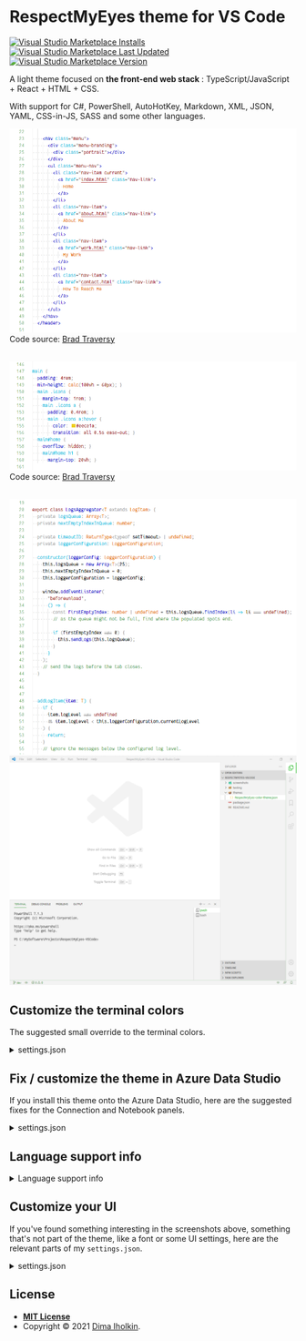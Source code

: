 # RespectMyEyes theme for VS Code 

<a href="https://marketplace.visualstudio.com/items?itemName=dima-iholkin.respectmyeyes">
  <img alt="Visual Studio Marketplace Installs" src="https://img.shields.io/visual-studio-marketplace/i/dima-iholkin.respectmyeyes">
</a> 
<a href="https://marketplace.visualstudio.com/items?itemName=dima-iholkin.respectmyeyes">
  <img alt="Visual Studio Marketplace Last Updated" src="https://img.shields.io/visual-studio-marketplace/last-updated/dima-iholkin.respectmyeyes?label=updated">
</a> 
<a href="https://marketplace.visualstudio.com/items?itemName=dima-iholkin.respectmyeyes">
  <img alt="Visual Studio Marketplace Version" src="https://img.shields.io/visual-studio-marketplace/v/dima-iholkin.respectmyeyes">
</a>

A light theme focused on **the front-end web stack** : TypeScript/JavaScript + React + HTML + CSS.  

With support for C#, PowerShell, AutoHotKey, Markdown, XML, JSON, YAML, CSS-in-JS, SASS and some other languages.



<img src="/screenshots/html_hit.png" title="html code example screenshot">Code source: 
<a href="https://github.com/bradtraversy/modern_portfolio">Brad Traversy</a>
<br />
<br />

<img src="/screenshots/css_hit.png" title="css code example screenshot">Code source: 
<a href="https://github.com/bradtraversy/modern_portfolio">Brad Traversy</a>
<br />
<br />

<img src="/screenshots/ts_hit.png" title="typescript code example screenshot">
<br />

<img src="/screenshots/ui.png" title="user interface example screenshot">



## Customize the terminal colors

The suggested small override to the terminal colors.

<details>
  <summary>settings.json</summary>

  <br />

  ```json5 
  // settings.json
  "workbench.colorCustomizations": {
    "[RespectMyEyes]": {
      "terminal.ansiBlack": "#000000",
      "terminal.ansiBlue": "#3465A4",
      "terminal.ansiBrightBlack": "#555753",
      "terminal.ansiBrightBlue": "#729FCF",
      "terminal.ansiBrightCyan": "#34E2E2",
      "terminal.ansiBrightGreen": "#00D000",
      "terminal.ansiBrightMagenta": "#F066FF",
      "terminal.ansiBrightRed": "#EF2929",
      "terminal.ansiCyan": "#06989A",
      "terminal.ansiGreen": "#00B000",
      "terminal.ansiMagenta": "#AD7FA8",
      "terminal.ansiRed": "#CC0000",
      "terminal.ansiBrightWhite": "#A9A9A9",
      "terminal.ansiWhite": "#A9A9A9",
    }
  }
  ```
</details>



## Fix / customize the theme in Azure Data Studio

If you install this theme onto the Azure Data Studio, here are the suggested fixes for the Connection and Notebook panels.

<details>
  <summary>settings.json</summary>

  <br />

  ```json5 
  // settings.json
  "workbench.colorCustomizations": {
    "[RespectMyEyes]": {
      // Fix the Connections and Notebook items in the Activity Bar:
      //
      // The whole Activity Bar background:
      "activityBar.background": "#0000004d",
      //
      // The line when moving the items:
      "activityBar.dropBorder": "#FFFFFF",
      //
      // The colors for items:
      "activityBar.foreground": "#FFFFFF",
      "activityBar.inactiveForeground": "#f3f3f380",
      //
      // The notification badges:
      "activityBarBadge.background": "#80c080",
      "activityBarBadge.foreground": "#ffffff",
      //
      // The open item's side indicator:
      "activityBar.activeBorder": "#FFFFFF",
      // The open item's background:
      "activityBar.activeBackground": "#00B00080",
      //
      //
      //
      // Fix the Connections form input fields:
      //
      "input.border": "#D3D3D3"
    }
  }
  ```
</details>



## Language support info

<details>
  <summary>Language support info</summary>

  <br/>

**The front-end web stack:**
<table>
  <thead>
    <tr>
      <th align="center">Language</th>
      <th align="center">Support level</th>
      <th align="center">Recommended grammar extention</th>
    </tr>
  </thead>
  <tbody>
    <tr>
      <td align="center">TypeScript / JavaScript</td>
      <td align="center">good</td>
      <td align="center">-</td>
    </tr>
    <tr>
      <td align="center">React</td>
      <td align="center">good</td>
      <td align="center">-</td>
    </tr>
    <tr>
      <td align="center">HTML</td>
      <td align="center">good</td>
      <td align="center">-</td>
    </tr>
    <tr>
      <td align="center">CSS</td>
      <td align="center">good</td>
      <td align="center">-</td>
    </tr>
    <tr>
      <td align="center">styled-components / CSS-in-JS</td>
      <td align="center">ok</td>
      <td align="center">
        <a href="styled-components">vscode-styled-components</a>
      </td>
    </tr>
    <tr>
      <td align="center">SASS</td>
      <td align="center">ok</td>
      <td align="center">-</td>
    </tr>
    <tr>
      <td align="center">Vue</td>
      <td align="center">weak</td>
      <td align="center">
        <a href="vue">Vue</a>
      </td>
    </tr>
    <tr>
      <td align="center">Angular</td>
      <td align="center">weak</td>
      <td align="center">-</td>
    </tr>
    <tr>
      <td align="center">LESS</td>
      <td align="center">weak</td>
      <td align="center">-</td>
    </tr>
  </tbody>
</table>

[vue]: https://marketplace.visualstudio.com/items?itemName=jcbuisson.vue
[styled-components]: https://marketplace.visualstudio.com/items?itemName=jpoissonnier.vscode-styled-components



**Declarative files:**
<table>
  <thead>
    <tr>
      <th align="center">Language</th>
      <th align="center">Support level</th>
      <th align="center">Recommended grammar extention</th>
    </tr>
  </thead>
  <tbody>
    <tr>
      <td align="center">XML</td>
      <td align="center">good</td>
      <td align="center">-</td>
    </tr>
    <tr>
      <td align="center">JSON</td>
      <td align="center">good</td>
      <td align="center">-</td>
    </tr>
    <tr>
      <td align="center">YAML</td>
      <td align="center">ok</td>
      <td align="center">-</td>
    </tr>
    <tr>
      <td align="center">DotEnv</td>
      <td align="center">ok</td>
      <td align="center">
        <a href="dotenv">DotEnv</a>
      </td>
    </tr>
    <tr>
      <td align="center">Ignore</td>
      <td align="center">ok</td>
      <td align="center">-</td>
    </tr>
    <tr>
      <td align="center">Dockerfile</td>
      <td align="center">ok</td>
      <td align="center">-</td>
    </tr>
    <tr>
      <td align="center">Properties</td>
      <td align="center">weak</td>
      <td align="center">-</td>
    </tr>
  </tbody>
</table>

[dotenv]: https://marketplace.visualstudio.com/items?itemName=mikestead.dotenv



**Other languages:**
<table>
  <thead>
    <tr>
      <th align="center">Language</th>
      <th align="center">Support level</th>
      <th align="center">Recommended grammar extention</th>
    </tr>
  </thead>
  <tbody>
    <tr>
      <td align="center">Markdown</td>
      <td align="center">good</td>
      <td align="center">
        <a href="markdown">Markdown All in One</a>
      </td>
    </tr>
    <tr>
      <td align="center">AutoHotKey</td>
      <td align="center">good</td>
      <td align="center">
        <a href="autohotkey">AutoHotKey</a>
      </td>
    </tr>
  </tbody>
</table>

[markdown]: https://marketplace.visualstudio.com/items?itemName=yzhang.markdown-all-in-one
[autohotkey]: https://marketplace.visualstudio.com/items?itemName=slevesque.vscode-autohotkey



**.NET stack:**
<table>
  <thead>
    <tr>
      <th align="center">Language</th>
      <th align="center">Support level</th>
      <th align="center">Recommended grammar extention</th>
    </tr>
  </thead>
  <tbody>
    <tr>
      <td align="center">PowerShell</td>
      <td align="center">ok</td>
      <td align="center">
        <a href="powershell">PowerShell</a>
      </td>
    </tr>
    <tr>
      <td align="center">C#</td>
      <td align="center">weak</td>
      <td align="center">
        <a href="csharp">C# Grammar Extended</a>
      </td>
    </tr>
  </tbody>
</table>

[csharp]: https://marketplace.visualstudio.com/items?itemName=dannymcgee.csharp-grammar-extended
[powershell]: https://marketplace.visualstudio.com/items?itemName=ms-vscode.PowerShell

</details>



## Customize your UI

If you've found something interesting in the screenshots above, something that's not part of the theme, like a font or some UI settings, here are the relevant parts of my `settings.json`.

<details>
  <summary>settings.json</summary>

  <br />

  ```json5
  // settings.json
  // UI Layout:
  "workbench.sideBar.location": "right",
  "explorer.compactFolders": false,
  "breadcrumbs.enabled": true,
  "workbench.iconTheme": "vscode-icons",
  //
  //
  //
  // Editor UI:
  "editor.cursorSmoothCaretAnimation": true,
  "editor.renderWhitespace": "boundary",
  "editor.snippetSuggestions": "inline",
  "editor.minimap.enabled": false,
  "editor.renderControlCharacters": false,
  "editor.renderIndentGuides": true, // it seems the VS Code shows the indent guides anyway. 
  "editor.codeLens": false,
  //
  //
  //
  // Font:
  "editor.fontFamily": "Fantasque Sans Mono",
  "editor.fontSize": 16,
  "editor.fontLigatures": true,
  //
  //
  //
  // Show the color for a color code (Color-Highlight extension) :
  "color-highlight.enable": true,
  "color-highlight.markerType": "dot-before",
  "color-highlight.markRuler": false,
  "editor.colorDecorators": false,
  // Like this: #00BF00
  //
  //
  //
  // Terminal window:
  "terminal.integrated.fontSize": 15,
  "terminal.integrated.fontFamily": "CaskaydiaCove NF",
  "terminal.integrated.cursorStyle": "underline",
  "terminal.integrated.cursorBlinking": true,
  //
  //
  //
  "files.associations": {
    ".stylelintrc": "json",
    ".stylelintignore": "ignore",
    ".eslintignore": "ignore",
    ".browserslistrc": "properties",
    ".prettierrc": "json"
  }
  ```
</details>



## License

* **[MIT License](http://opensource.org/licenses/mit-license.php)**
* Copyright © 2021 <a href="https://github.com/dima-iholkin" target="_blank">Dima Iholkin</a>.